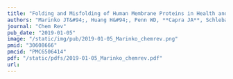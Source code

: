 ```yaml
---
title: "Folding and Misfolding of Human Membrane Proteins in Health and Disease: From Single Molecules to Cellular Proteostasis"
authors: "Marinko JT&#94;, Huang H&#94;, Penn WD, **Capra JA**, Schlebach JP&#42;, Sanders CR.&#42;"
journal: "Chem Rev"
pub_date: "2019-01-05"
image: "/static/img/pub/2019-01-05_Marinko_chemrev.png"
pmid: "30608666"
pmcid: "PMC6506414"
pdf: "/static/pdfs/2019-01-05_Marinko_chemrev.pdf"
url: 
---
```

